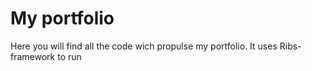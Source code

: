 # My portfolio

Here you will find all the code wich propulse my portfolio. It uses Ribs-framework to run